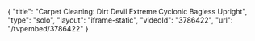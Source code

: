 {
    "title": "Carpet Cleaning: Dirt Devil Extreme Cyclonic Bagless Upright",
    "type": "solo",
    "layout": "iframe-static",
    "videoId": "3786422",
    "url": "\/tvpembed\/3786422"
}